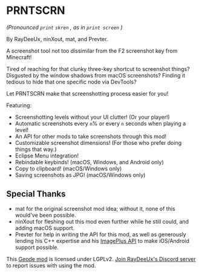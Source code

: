 # <cy>PRNTSCRN</c>

<c-AAAAAA>*(Pronounced  `print`  `skren` , as in  `print screen` )*</c>

<c-e0e0e0>By</c> <c-009d9d>Ray</c><c-00ffff>Dee</c><c-009d9d>Ux</c><c-e0e0e0>,</c> <c-00ff00>nin</c><c-2222ff>X</c><c-00ff00>out</c><c-e0e0e0>,</c> <c-ff6666>mat</c><c-e0e0e0>, and</c> <c-7d7dff>Prev</c><c-ffa040>ter</c><c-e0e0e0>.</c>

A screenshot tool not too dissimilar from the F2 screenshot key from Minecraft!

Tired of reaching for that clunky three-key shortcut to screenshot things? Disgusted by the window shadows from macOS screenshots? Finding it tedious to hide that one specific node via DevTools?

Let <cy>PRNTSCRN</c> make that screenshotting process easier for you!

Featuring:
- Screenshotting levels without your UI clutter! (Or your player!)
- Automatic screenshots every `n`% or every `n` seconds when playing a level!
- An API for other mods to take screenshots through this mod!
- Customizable screenshot dimensions! (For those who prefer doing things that way.)
- Eclipse Menu integration!
- Rebindable keybinds! (macOS, Windows, and Android only)
- Copy to clipboard! (macOS/Windows only)
- Saving screenshots as JPG! (macOS/Windows only)

## Special Thanks
- <c-ff6666>mat</c> for the original screenshot mod idea; without it, none of this would've been possible.
- <c-00ff00>nin</c><c-2222ff>X</c><c-00ff00>out</c> for fleshing out this mod even further while he still could, and adding macOS support.
- <c-7d7dff>Prev</c><c-ffa040>ter</c> for help in writing the API for this mod, as well as generously lending his C++ expertise and his [ImagePlus API](mod:prevter.imageplus) to make iOS/Android support possible.

This [Geode mod](https://geode-sdk.org) is licensed under LGPLv2. [Join RayDeeUx's Discord server](https://discord.gg/WqZBYdBWZW) to report issues with using the mod.